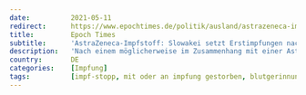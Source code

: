 ```yaml
---
date:          2021-05-11
redirect:      https://www.epochtimes.de/politik/ausland/astrazeneca-impfstoff-slowakei-setzt-erstimpfungen-nach-todesfall-aus-brasilien-bei-schwangeren-a3511839.html
title:         Epoch Times
subtitle:      'AstraZeneca-Impfstoff: Slowakei setzt Erstimpfungen nach Todesfall aus – Brasilien bei Schwangeren'
description:   'Nach einem möglicherweise im Zusammenhang mit einer AstraZeneca-Impfung stehenden Todesfall hat die Slowakei die Erstimpfungen mit dem Vakzin ausgesetzt. Der Impfstoff werde vorerst nicht mehr verwendet, allerdings bekämen bereits mit …'
country:       DE
categories:    [Impfung]
tags:          [impf-stopp, mit oder an impfung gestorben, blutgerinnungsstörungen, astrazeneca, slowakei]
---
```

